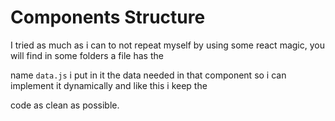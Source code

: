 # Components Structure

I tried as much as i can to not repeat myself by using some react magic, you will find in some folders a file has the

name `data.js` i put in it the data needed in that component so i can implement it dynamically and like this i keep the

code as clean as possible.

